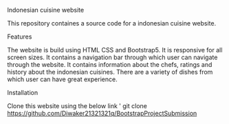 Indonesian cuisine website

This repository containes a source code for a indonesian cuisine website. 

Features

The website is build using HTML CSS and Bootstrap5. It is responsive for all screen sizes.
It contains a navigation bar through which user can navigate through the website.
It contains information about the chefs, ratings and history about the indonesian cuisines.
There are a variety of dishes from which user can have great experience.

Installation

Clone this website using the below link '
git clone https://github.com/Diwaker21321321q/BootstrapProjectSubmission

 
